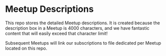 # Meetup Descriptions
This repo stores the detailed Meetup descriptions. It is created because the description box in a Meetup is 4000 characters, and we have fantastic content that will easily exceed that character limit!

Subsequent Meetups will link our subscriptions to file dedicated per Meetup located on this repo. 
